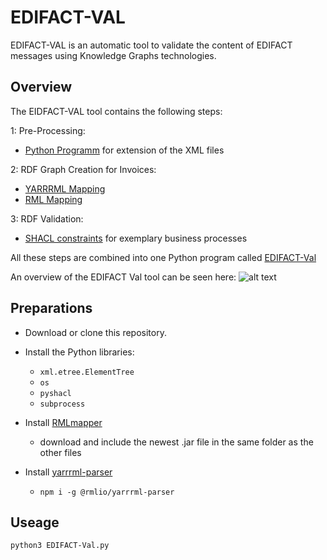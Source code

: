 # EDIFACT-VAL

EDIFACT-VAL is an automatic tool to validate the content of EDIFACT messages using Knowledge Graphs technologies. 

## Overview 

The EIDFACT-VAL tool contains the following steps: 

1: Pre-Processing:
  - [Python Programm](https://github.com/johannesmaekelburg/EDIFACT-VAL/blob/913b1bc12774e8f3c58c2ceca84b50f8093ec4bd/EDIFACT_Val_Defintions.py) for extension of the XML files 

2: RDF Graph Creation for Invoices: 
  - [YARRRML Mapping](https://github.com/johannesmaekelburg/EDIFACT-VAL/blob/913b1bc12774e8f3c58c2ceca84b50f8093ec4bd/general.yarrrml) 
  - [RML Mapping](https://github.com/johannesmaekelburg/EDIFACT-VAL/blob/913b1bc12774e8f3c58c2ceca84b50f8093ec4bd/general.rml.ttl) 

3: RDF Validation:  
  - [SHACL constraints](https://github.com/johannesmaekelburg/EDIFACT-VAL/blob/913b1bc12774e8f3c58c2ceca84b50f8093ec4bd/ProcessExample.ttl) for exemplary business processes 

All these steps are combined into one Python program called [EDIFACT-Val](https://github.com/johannesmaekelburg/EDIFACT-VAL/blob/913b1bc12774e8f3c58c2ceca84b50f8093ec4bd/EDIFACT-Val.py)

An overview of the EDIFACT Val tool can be seen here: 
![alt text](https://github.com/johannesmaekelburg/EDIFACT-VAL/blob/913b1bc12774e8f3c58c2ceca84b50f8093ec4bd/EDIFACT-VAL%20Overview%20.png)

## Preparations

- Download or clone this repository.
- Install the Python libraries:
  - ```xml.etree.ElementTree```
  - ```os```
  - ```pyshacl```
  - ```subprocess```
  
- Install [RMLmapper](https://github.com/RMLio/rmlmapper-java)
  - download and include the newest .jar file in the same folder as the other files 
- Install [yarrrml-parser](https://github.com/RMLio/yarrrml-parser)
  - ```npm i -g @rmlio/yarrrml-parser```


## Useage

```
python3 EDIFACT-Val.py
```
